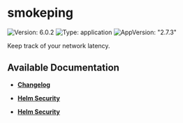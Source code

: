 # smokeping

![Version: 6.0.2](https://img.shields.io/badge/Version-6.0.2-informational?style=flat-square) ![Type: application](https://img.shields.io/badge/Type-application-informational?style=flat-square) ![AppVersion: "2.7.3"](https://img.shields.io/badge/AppVersion-"2.7.3"-informational?style=flat-square)

Keep track of your network latency.

## Available Documentation

- [**Changelog**](CHANGELOG)

- [**Helm Security**](container-security)

- [**Helm Security**](helm-security)


